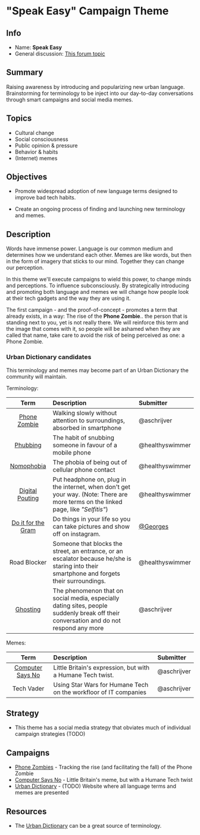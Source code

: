 # "Speak Easy" Campaign Theme

<!-- Please fill in the information below each header according to the instructions.

       - Do NOT remove section headers. Instead add the placeholder text if the section is not needed.
       - You can leave the comments. They can be helpful when editing the issue later on.
       - Replace brackets with appropriate information (unless part of a link), leaving formatting intact.
       - The non-comments texts below provide examples, unless they are placeholder text

    Note: You will not be wasting your time documenting all this. The information in this issue
             should be copied to the Theme README.md after your feedback is incorporated.
-->

## Info 

<!-- Provide short name that reflects the gist of the theme, used as working title.
      Also add the link to community forum topic that is used for general discussion. -->

- Name: **Speak Easy**
- General discussion: [This forum topic](https://community.humanetech.com/t/speak-easy-campaign-theme-introducing-language-to-change-habits-and-culture/2786)

## Summary 

<!-- Clear and concise explanation in 1-3 lines of text -->

Raising awareness by introducing and popularizing new urban language. Brainstorming for terminology to be inject into our day-to-day conversations through smart campaigns and social media memes.

## Topics

<!-- Bullet list with (humane) tech topics and/or harms that are targeted -->

- Cultural change
- Social consciousness
- Public opinion & pressure
- Behavior & habits
- (Internet) memes

## Objectives

<!-- Bullet list of what to achieve with the campaigns in this theme, separated by empty lines. -->

- Promote widespread adoption of new language terms designed to improve bad tech habits.

- Create an ongoing process of finding and launching new terminology and memes.

## Description

<!-- A longer, more elaborate description (one or more paragraphs of text) -->

Words have immense power. Language is our common medium and determines how we understand each other. Memes are like words, but then in the form of imagery that sticks to our mind. Together they can change our perception.

In this theme we'll execute campaigns to wield this power, to change minds and perceptions. To influence subconsciously. By strategically introducing and promoting both language and memes we will change how people look at their tech gadgets and the way they are using it.

The first campaign - and the proof-of-concept - promotes a term that already exists, in a way: The rise of the **Phone Zombie**.. the person that is standing next to you, yet is not really there. We will reinforce this term and the image that comes with it, so people will be ashamed when they are called that name, take care to avoid the risk of being perceived as one: a Phone Zombie.

### Urban Dictionary candidates

This terminology and memes may become part of an Urban Dictionary the community will maintain.

Terminology:

| Term | Description | Submitter |
| :---: | :--- | :--- |
| [Phone Zombie](https://en.wikipedia.org/wiki/Smartphone_zombie) | Walking slowly without attention to surroundings, absorbed in smartphone | @aschrijver |
| [Phubbing](https://en.m.wikipedia.org/wiki/Phubbing) | The habit of snubbing someone in favour of a mobile phone | @healthyswimmer |
| [Nomophobia](https://en.m.wikipedia.org/wiki/Nomophobia) | The phobia of being out of cellular phone contact | @healthyswimmer |
| [Digital Pouting](https://www.indiatoday.in/education-today/gk-current-affairs/story/do-you-have-digital-technology-addiction-9-terms-that-you-need-to-know-1320051-2018-08-21) | Put headphone on, plug in the internet, when don't get your way. (Note: There are more terms on the linked page, like _"Selfitis"_) | @healthyswimmer |
| [Do it for the Gram](https://www.urbandictionary.com/define.php?term=do%20it%20for%20the%20gram) | Do things in your life so you can take pictures and show off on instagram. | [@Georges](https://community.humanetech.com/u/georges/summary) |
| Road Blocker | Someone that blocks the street, an entrance, or an escalator because he/she is staring into their smartphone and forgets their surroundings. | @healthyswimmer |
| [Ghosting](https://community.humanetech.com/t/speak-easy-campaign-theme-introducing-language-to-change-habits-and-culture/2786/6) | The phenomenon that on social media, especially dating sites, people suddenly break off their conversation and do not respond any more | @aschrijver |

Memes:

| Term | Description | Submitter |
| :---: | :--- | :--- |
| [Computer Says No](https://en.wikipedia.org/wiki/Computer_says_no) | Little Britain's expression, but with a Humane Tech twist. | @aschrijver |
| Tech Vader | Using Star Wars for Humane Tech on the workfloor of IT companies | @aschrijver |

## Strategy

<!-- (optional) If there is a common strategy, outline it here (one or more paragraphs of text, use formatting - like lists - where appropriate). Leave the placeholder text if this section is not needed. -->

- This theme has a social media strategy that obviates much of individual campaign strategies (TODO)

## Campaigns

<!-- Hyperlinked ToC to past, ongoing and future campaigns. Update this later to reflect changes. -->

- [Phone Zombies](https://github.com/humanetech-community/humanetech-community-awareness/tree/master/campaigns/phone-zombies/README.md) - Tracking the rise (and facilitating the fall) of the Phone Zombie
- [Computer Says No](https://github.com/humanetech-community/humanetech-community-awareness/tree/master/campaigns/computer-says-no/README.md) - Little Britain's meme, but with a Humane Tech twist
- [Urban Dictionary](campaigns/urban-dictionary/README.md) - (TODO) Website where all language terms and memes are presented

## Resources

<!-- (optional) Links to relevant folders, files and external information, or leave the placeholder text. -->

- The [Urban Dictionary](https://www.urbandictionary.com/) can be a great source of terminology.
